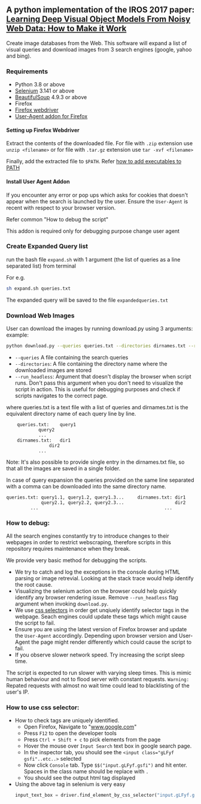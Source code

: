 ## A python implementation of the IROS 2017 paper: [Learning Deep Visual Object Models From Noisy Web Data: How to Make it Work](https://www.researchgate.net/publication/314115657_Learning_Deep_Visual_Object_Models_From_Noisy_Web_Data_How_to_Make_it_Work)


Create image databases from the Web.
This software will expand a list of visual queries and download images from 3 search engines (google, yahoo and bing).

### Requirements

* Python 3.8 or above
* [Selenium](https://www.selenium.dev/documentation/en/selenium_installation/installing_selenium_libraries/#_python_) 3.141 or above
* [BeautifulSoup](https://www.crummy.com/software/BeautifulSoup/#Download) 4.9.3 or above
* Firefox
* [Firefox webdriver](https://github.com/mozilla/geckodriver/releases)
* [User-Agent addon for Firefox](https://addons.mozilla.org/en-US/firefox/addon/user-agent-string-switcher/)

#### Setting up Firefox Webdriver
Extract the contents of the downloaded file.
For file with `.zip` extension use `unzip <filename>` or for file with `.tar.gz` extension use `tar -xvf <filename>`

Finally, add the extracted file to `$PATH`. Refer [how to add executables to PATH](https://www.selenium.dev/documentation/en/webdriver/driver_requirements/#adding-executables-to-your-path)

#### Install User Agent Addon

If you encounter any error or pop ups which asks for cookies that doesn't appear when the search is launched by the user. Ensure the `User-Agent` is recent with respect to your browser version.

Refer common "How to debug the script"

This addon is required only for debugging purpose change user agent
### Create Expanded Query list
run the bash file `expand.sh` with 1 argument (the list of queries as a line separated list) from terminal

For e.g.
```bash
sh expand.sh queries.txt
```

The expanded query will be saved to the file `expandedqueries.txt`

### Download Web Images

User can download the images by running download.py using 3 arguments:
example:

```bash
python download.py --queries queries.txt --directories dirnames.txt --run_headless
```

* `--queries` A file containing the search queries
* `--directories`: A file containing the directory name where the downloaded images are stored
* `--run_headless`: Argument that doesn't display the browser when script runs. Don't pass this argument when you don't need to visualize the script in action. This is useful for debugging purposes and check if scripts navigates to the correct page.

where queries.txt is a text file with a list of queries and dirnames.txt is the equivalent directory name of each query line by line.


		queries.txt:	query1
				query2
				...
		dirnames.txt:	dir1
         		 	dir2
				...

Note: It's also possible to provide single entry in the dirnames.txt file, so that all the images are saved in a single folder.

In case of query expansion the queries provided on the same line separated with a comma can be downloaded into the same directory name.

	queries.txt: query1.1, query1.2, query1.3...     dirnames.txt: dir1
        	     query2.1, query2.2, query2.3...                   dir2
  		     ...                                               ...


### How to debug:

All the search engines constantly try to introduce changes to their webpages in order to restrict webscraping, therefore scripts in this repository requires maintenance when they break.

We provide very basic method for debugging the scripts.

* We try to catch and log the exceptions in the console during HTML parsing or image retrevial. Looking at the stack trace would help identify the root cause.
* Visualizing the selenium action on the browser could help quickly identify any browser rendering issue. Remove `--run_headless` flag argument when invoking `download.py`.
* We use [css selectors](https://www.w3schools.com/cssref/css_selectors.asp) in order get unqiuely identify selector tags in the webpage. Seach engines could update these tags which might cause the script to fail.
* Ensure you are using the latest version of Firefox browser and update the `User-Agent` accordingly. Depending upon browser version and User-Agent the page might render differently which could cause the script to fail.
* If you observe slower network speed. Try increasing the script sleep time.

The script is expected to run slower with varying sleep times. This is mimic human behaviour and not to flood server with constant requests. 
`Warning:` Repated requests with almost no wait time could lead to blacklisting of the user's IP.

### How to use css selector:
* How to check tags are uniquely identified.
	* Open Firefox, Navigate to "www.google.com"
	* Press `F12` to open the developer tools
	* Press `Ctrl + Shift + c` to pick elements from the page
	* Hover the mouse over `Input Search` text box in google search page.
	* In the inspector tab, you should see the `<input class="gLFyf gsfi"..etc..>` selected
	* Now click `Console` tab. Type `$$("input.gLFyf.gsfi")` and hit enter. Spaces in the class name should be replace with `.`
	* You should see the output html tag displayed
* Using the above tag in selenium is very easy
	```python
	input_text_box = driver.find_element_by_css_selector("input.gLFyf.gsfi")
	```
